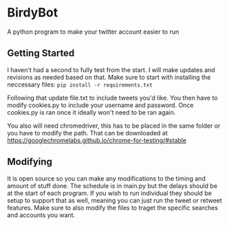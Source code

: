 # BirdyBot
A python program to make your twitter account easier to run

## Getting Started
I haven't had a second to fully test from the start. I will make updates and revisions as needed based on that. Make sure to start with installing the neccessary files:
```pip install -r requirements.txt```

Following that update file.txt to include tweets you'd like. You then have to modify cookies.py to include your username and password. Once cookies.py is ran once it ideally won't need to be ran again.

You also will need chromedriver, this has to be placed in the same folder or you have to modify the path. That can be downloaded at https://googlechromelabs.github.io/chrome-for-testing/#stable

## Modifying
It is open source so you can make any modifications to the timing and amount of stuff done. The schedule is in main.py but the delays should be at the start of each program. If you wish to run individual they should be setup to support that as well, meaning you can just run the tweet or retweet features. Make sure to also modify the files to traget the specific searches and accounts you want.
